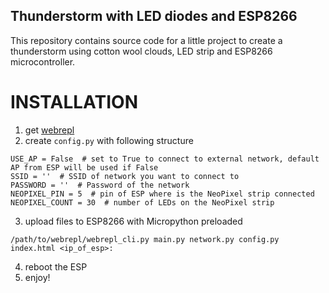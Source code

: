 Thunderstorm with LED diodes and ESP8266
---

This repository contains source code for a little project to create a thunderstorm using cotton wool clouds, LED strip and ESP8266 microcontroller.

INSTALLATION
===

1) get [webrepl](https://github.com/micropython/webrepl)
2) create `config.py` with following structure

```
USE_AP = False  # set to True to connect to external network, default AP from ESP will be used if False
SSID = ''  # SSID of network you want to connect to
PASSWORD = ''  # Password of the network
NEOPIXEL_PIN = 5  # pin of ESP where is the NeoPixel strip connected
NEOPIXEL_COUNT = 30  # number of LEDs on the NeoPixel strip
```

3) upload files to ESP8266 with Micropython preloaded

```
/path/to/webrepl/webrepl_cli.py main.py network.py config.py index.html <ip_of_esp>:
```

4) reboot the ESP
5) enjoy!

